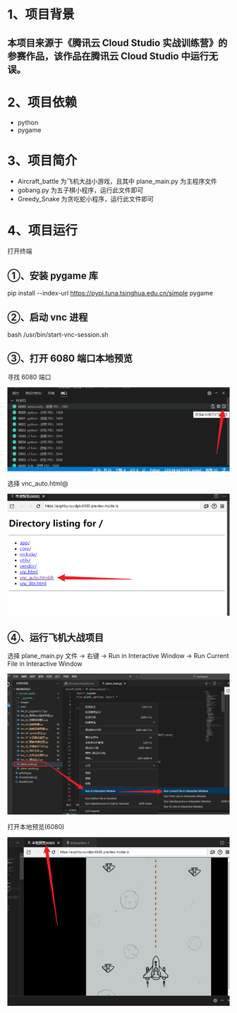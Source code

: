 # 1、项目背景
## 本项目来源于《腾讯云 Cloud Studio 实战训练营》的参赛作品，该作品在腾讯云 Cloud Studio 中运行无误。

# 2、项目依赖
* python
* pygame

# 3、项目简介
* Aircraft_battle 为飞机大战小游戏，且其中 plane_main.py 为主程序文件
* gobang.py 为五子棋小程序，运行此文件即可
* Greedy_Snake 为贪吃蛇小程序，运行此文件即可

# 4、项目运行
打开终端
## ①、安装 pygame 库
pip install --index-url https://pypi.tuna.tsinghua.edu.cn/simple pygame 
## ②、启动 vnc 进程
bash /usr/bin/start-vnc-session.sh
## ③、打开 6080 端口本地预览
寻找 6080 端口

![Alt text](image-2.png)

选择 vnc_auto.html@

![Alt text](image-3.png)
## ④、运行飞机大战项目
选择 plane_main.py 文件 -> 右键 -> Run in Interactive Window -> Run Current File in Interactive Window

![Alt text](image-5.png)


打开本地预览(6080)

![Alt text](image-4.png)